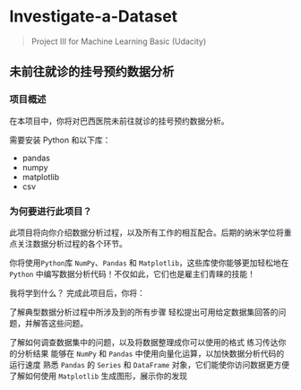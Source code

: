 # Investigate-a-Dataset
> Project III for Machine Learning  Basic (Udacity)
## 未前往就诊的挂号预约数据分析  
### 项目概述
在本项目中，你将对巴西医院未前往就诊的挂号预约数据分析。

需要安装 Python 和以下库：

* pandas
* numpy
* matplotlib
* csv

### 为何要进行此项目？
此项目将向你介绍数据分析过程，以及所有工作的相互配合。后期的纳米学位将重点关注数据分析过程的各个环节。

你将使用`Python`库 `NumPy`、`Pandas` 和 `Matplotlib`，这些库使你能够更加轻松地在 `Python` 中编写数据分析代码！不仅如此，它们也是雇主们青睐的技能！

我将学到什么？
完成此项目后，你将：

了解典型数据分析过程中所涉及到的所有步骤 轻松提出可用给定数据集回答的问题，并解答这些问题。

了解如何调查数据集中的问题，以及将数据整理成你可以使用的格式
练习传达你的分析结果
能够在 `NumPy` 和 `Pandas` 中使用向量化运算，以加快数据分析代码的运行速度
熟悉 `Pandas` 的 `Series` 和 `DataFrame` 对象，它们能使你访问数据更方便
了解如何使用 `Matplotlib` 生成图形，展示你的发现
